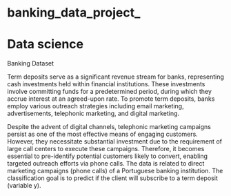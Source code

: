 # banking_data_project_
# Data science
Banking Dataset

Term deposits serve as a significant revenue stream for banks, representing cash investments held within financial institutions. These investments involve committing funds for a predetermined period, during which they accrue interest at an agreed-upon rate. To promote term deposits, banks employ various outreach strategies including email marketing, advertisements, telephonic marketing, and digital marketing.

Despite the advent of digital channels, telephonic marketing campaigns persist as one of the most effective means of engaging customers. However, they necessitate substantial investment due to the requirement of large call centers to execute these campaigns. Therefore, it becomes essential to pre-identify potential customers likely to convert, enabling targeted outreach efforts via phone calls.
The data is related to direct marketing campaigns (phone calls) of a Portuguese banking institution. The classification goal is to predict if the client will subscribe to a term deposit (variable y).
